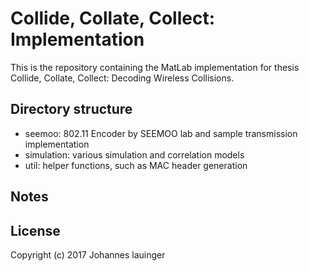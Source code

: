 # Collide, Collate, Collect: Implementation

This is the repository containing the MatLab implementation for thesis Collide, Collate, Collect: Decoding Wireless Collisions.

## Directory structure

 - seemoo: 802.11 Encoder by SEEMOO lab and sample transmission implementation
 - simulation: various simulation and correlation models
 - util: helper functions, such as MAC header generation

## Notes

## License

Copyright (c) 2017 Johannes lauinger
